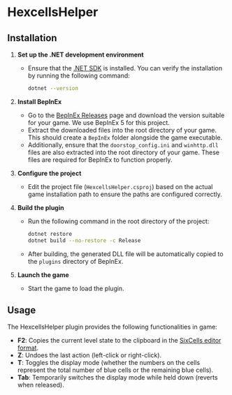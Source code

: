 # HexcellsHelper

## Installation

1. **Set up the .NET development environment**
   - Ensure that the [.NET SDK](https://dotnet.microsoft.com/download) is installed. You can verify the installation by running the following command:
     ```bash
     dotnet --version
     ```

2. **Install BepInEx**
   - Go to the [BepInEx Releases](https://github.com/BepInEx/BepInEx/releases) page and download the version suitable for your game. We use BepInEx 5 for this project.
   - Extract the downloaded files into the root directory of your game. This should create a `BepInEx` folder alongside the game executable.
   - Additionally, ensure that the `doorstop_config.ini` and `winhttp.dll` files are also extracted into the root directory of your game. These files are required for BepInEx to function properly.

3. **Configure the project**
   - Edit the project file (`HexcellsHelper.csproj`) based on the actual game installation path to ensure the paths are configured correctly.

4. **Build the plugin**
   - Run the following command in the root directory of the project:
     ```bash
     dotnet restore
     dotnet build --no-restore -c Release
     ```
   - After building, the generated DLL file will be automatically copied to the `plugins` directory of BepInEx.

5. **Launch the game**
   - Start the game to load the plugin.

## Usage

The HexcellsHelper plugin provides the following functionalities in game:

- **F2**: Copies the current level state to the clipboard in the [SixCells editor format](https://github.com/oprypin/sixcells?tab=readme-ov-file#level-file-structure).
- **Z**: Undoes the last action (left-click or right-click).
- **T**: Toggles the display mode (whether the numbers on the cells represent the total number of blue cells or the remaining blue cells).
- **Tab**: Temporarily switches the display mode while held down (reverts when released).
